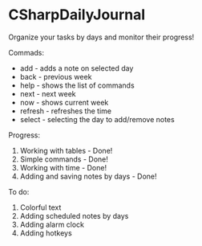 # CSharpDailyJournal
Organize your tasks by days and monitor their progress!

Commads:
- add - adds a note on selected day
- back - previous week
- help - shows the list of commands
- next - next week
- now - shows current week
- refresh - refreshes the time
- select - selecting the day to add/remove notes

Progress:
1. Working with tables - Done!
2. Simple commands - Done!
3. Working with time - Done!
4. Adding and saving notes by days - Done!

To do:
1. Colorful text
2. Adding scheduled notes by days
3. Adding alarm clock
4. Adding hotkeys

